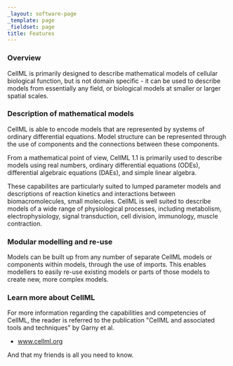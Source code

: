```yaml
---
_layout: software-page
_template: page
_fieldset: page
title: Features
---
```

### Overview

CellML is primarily designed to describe mathematical models of cellular biological function, but is not domain specific - it can be used to describe models from essentially any field, or biological models at smaller or larger spatial scales.

### Description of mathematical models

CellML is able to encode models that are represented by systems of ordinary differential equations. Model structure can be represented through the use of components and the connections between these components.

From a mathematical point of view, CellML 1.1 is primarily used to describe models using real numbers, ordinary differential equations (ODEs), differential algebraic equations (DAEs), and simple linear algebra.

These capabilites are particularly suited to lumped parameter models and descriptions of reaction kinetics and interactions between biomacromolecules, small molecules. CellML is well suited to describe models of a wide range of physiological processes, including metabolism, electrophysiology, signal transduction, cell division, immunology, muscle contraction.

### Modular modelling and re-use

Models can be built up from any number of separate CellML models or components within models, through the use of imports. This enables modellers to easily re-use existing models or parts of those models to create new, more complex models.

### Learn more about CellML

For more information regarding the capabilities and competencies of CellML, the reader is referred to the publication "CellML and associated tools and techniques" by Garny et al.
 <ul class="arrow-2 dotted"><li><a href="http://www.cellml.org/" title="Link to an external site.">www.cellml.org</a></li></ul>
 
 
And that my friends is all you need to know.